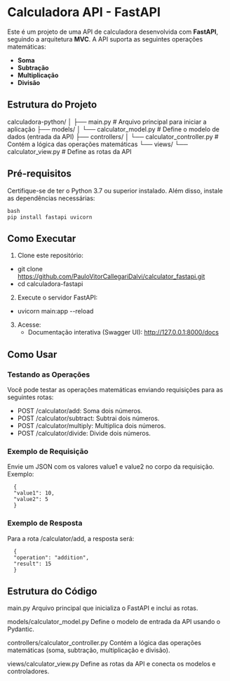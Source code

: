 # Calculadora API - FastAPI

Este é um projeto de uma API de calculadora desenvolvida com **FastAPI**, seguindo a arquitetura **MVC**. A API suporta as seguintes operações matemáticas:

- **Soma**
- **Subtração**
- **Multiplicação**
- **Divisão**

## Estrutura do Projeto
calculadora-python/ │ ├── main.py # Arquivo principal para iniciar a aplicação ├── models/ │ └── calculator_model.py # Define o modelo de dados (entrada da API) ├── controllers/ │ └── calculator_controller.py # Contém a lógica das operações matemáticas └── views/ └── calculator_view.py # Define as rotas da API


## Pré-requisitos

Certifique-se de ter o Python 3.7 ou superior instalado. Além disso, instale as dependências necessárias:

```
bash
pip install fastapi uvicorn
```
## Como Executar
1. Clone este repositório:
  - git clone https://github.com/PauloVitorCallegariDalvi/calculator_fastapi.git
  - cd calculadora-fastapi
2. Execute o servidor FastAPI:
  - uvicorn main:app --reload
3. Acesse:
   - Documentação interativa (Swagger UI): http://127.0.0.1:8000/docs
## Como Usar
### Testando as Operações
Você pode testar as operações matemáticas enviando requisições para as seguintes rotas:

- POST /calculator/add: Soma dois números.
- POST /calculator/subtract: Subtrai dois números.
- POST /calculator/multiply: Multiplica dois números.
- POST /calculator/divide: Divide dois números.
### Exemplo de Requisição
Envie um JSON com os valores value1 e value2 no corpo da requisição. Exemplo:
```
  {
  "value1": 10,
  "value2": 5
  }
```

### Exemplo de Resposta
Para a rota /calculator/add, a resposta será:
```
  {
  "operation": "addition",
  "result": 15
  }
```

## Estrutura do Código
main.py
Arquivo principal que inicializa o FastAPI e inclui as rotas.

models/calculator_model.py
Define o modelo de entrada da API usando o Pydantic.

controllers/calculator_controller.py
Contém a lógica das operações matemáticas (soma, subtração, multiplicação e divisão).

views/calculator_view.py
Define as rotas da API e conecta os modelos e controladores.
